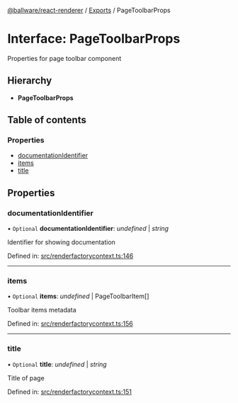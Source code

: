[@ballware/react-renderer](../README.md) / [Exports](../modules.md) / PageToolbarProps

# Interface: PageToolbarProps

Properties for page toolbar component

## Hierarchy

* **PageToolbarProps**

## Table of contents

### Properties

- [documentationIdentifier](pagetoolbarprops.md#documentationidentifier)
- [items](pagetoolbarprops.md#items)
- [title](pagetoolbarprops.md#title)

## Properties

### documentationIdentifier

• `Optional` **documentationIdentifier**: *undefined* \| *string*

Identifier for showing documentation

Defined in: [src/renderfactorycontext.ts:146](https://github.com/frankball/ballware-react-renderer/blob/0e29664/src/renderfactorycontext.ts#L146)

___

### items

• `Optional` **items**: *undefined* \| PageToolbarItem[]

Toolbar items metadata

Defined in: [src/renderfactorycontext.ts:156](https://github.com/frankball/ballware-react-renderer/blob/0e29664/src/renderfactorycontext.ts#L156)

___

### title

• `Optional` **title**: *undefined* \| *string*

Title of page

Defined in: [src/renderfactorycontext.ts:151](https://github.com/frankball/ballware-react-renderer/blob/0e29664/src/renderfactorycontext.ts#L151)

